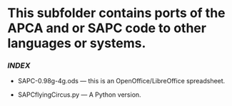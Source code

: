 # This subfolder contains ports of the APCA and or SAPC code to other languages or systems.

### _INDEX_

- SAPC-0.98g-4g.ods — this is an OpenOffice/LibreOffice spreadsheet.

- SAPCflyingCircus.py — A Python version.

